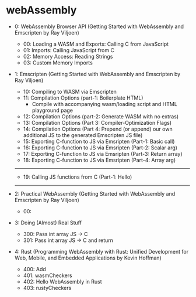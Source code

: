 # webAssembly

* 0: WebAssembly Browser API (Getting Started with WebAssembly and Emscripten by Ray Viljoen)
    * 00: Loading a WASM and Exports: Calling C from JavaScript
    * 01: Imports: Calling JavaScript from C
    * 02: Memory Access: Reading Strings
    * 03: Custom Memory Imports
    

* 1: Emscripten (Getting Started with WebAssembly and Emscripten by Ray Viljoen)
    * 10: Compiling to WASM via Emscripten
    * 11: Compilation Options (part-1: Boilerplate HTML)
        * Compile with accompanying wasm/loading script and HTML playground page
    * 12: Compilation Options (part-2: Generate WASM with no extras)
    * 13: Compilation Options (Part 3: Compiler-Optimization Flags)
    * 14: Compilation Options (Part 4: Prepend (or append) our own additional JS to the generated Emscripten JS file)
    * 15: Exporting C-function to JS via Emsripten (Part-1: Basic call)
    * 16: Exporting C-function to JS via Emsripten (Part-2: Scalar arg)
    * 17: Exporting C-function to JS via Emsripten (Part-3: Return array)
    * 18: Exporting C-function to JS via Emsripten (Part-4: Array arg)
    
    ******************************************
    * 19: Calling JS functions from C (Part-1: Hello)
    ******************************************
    
* 2: Practical WebAssembly (Getting Started with WebAssembly and Emscripten by Ray Viljoen)
    * 00: 

* 3: Doing (Almost) Real Stuff
    * 300: Pass int array JS -> C
    * 301: Pass int array JS -> C and return

* 4: Rust (Programming WebAssembly with Rust: Unified Development for Web, Mobile, and Embedded Applications by Kevin Hoffman)
    * 400: Add
    * 401: wasmCheckers
    * 402: Hello WebAssembly in Rust
    * 403: rustyCheckers